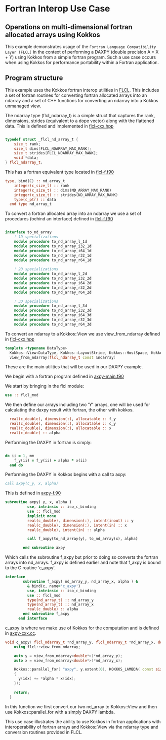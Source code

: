 # Fortran Interop Use Case

## Operations on multi-dimensional fortran allocated arrays using Kokkos 

This example demonstrates usage of the `Fortran Language Compatibility Layer (FLCL)` in the context of performing a DAXPY (double precision A * X + Y) using Kokkos from a simple fortran program. Such a use case occurs when using Kokkos for performance portability within a Fortran application. 

## Program structure 
This example uses the Kokkos fortran interop utilities in [FLCL](https://github.com/kokkos/kokkos-fortran-interop). 
This includes a set of fortran routines for converting fortran allocated arrays into an ndarray and a set of C++ functions for converting an ndarray into a Kokkos unmanaged view. 

The ndarray type (flcl_ndarray_t) is a simple struct that captures the rank, dimensions, strides (equivalent to a dope vector) along with the flattened data. This is defined and implemented in [flcl-cxx.hpp](https://github.com/kokkos/kokkos-fortran-interop/blob/master/src/flcl-cxx.hpp)

```c++ 

typedef struct _flcl_nd_array_t {
    size_t rank;
    size_t dims[FLCL_NDARRAY_MAX_RANK];
    size_t strides[FLCL_NDARRAY_MAX_RANK];
    void *data;
} flcl_ndarray_t;

```
This has a fortran equivalent type located in [flcl-f.f90](https://github.com/kokkos/kokkos-fortran-interop/blob/master/src/flcl-f.f90)

``` fortran
type, bind(C) :: nd_array_t
    integer(c_size_t) :: rank
    integer(c_size_t) :: dims(ND_ARRAY_MAX_RANK)
    integer(c_size_t) :: strides(ND_ARRAY_MAX_RANK)
    type(c_ptr) :: data
  end type nd_array_t
```

To convert a fortran allocated array into an ndarray we use a set of procedures (behind an interface) defined in [flcl-f.f90](https://github.com/kokkos/kokkos-fortran-interop/blob/master/src/flcl-f.f90)

```fortran

interface to_nd_array
    ! 1D specializations
    module procedure to_nd_array_l_1d
    module procedure to_nd_array_i32_1d
    module procedure to_nd_array_i64_1d
    module procedure to_nd_array_r32_1d
    module procedure to_nd_array_r64_1d
    
    ! 2D specializations
    module procedure to_nd_array_l_2d
    module procedure to_nd_array_i32_2d
    module procedure to_nd_array_i64_2d
    module procedure to_nd_array_r32_2d
    module procedure to_nd_array_r64_2d

    ! 3D specializations
    module procedure to_nd_array_l_3d
    module procedure to_nd_array_i32_3d
    module procedure to_nd_array_i64_3d
    module procedure to_nd_array_r32_3d
    module procedure to_nd_array_r64_3d
```

To convert an ndarray to a Kokkos::View we use view_from_ndarray defined in [flcl-cxx.hpp](https://github.com/kokkos/kokkos-fortran-interop/blob/master/src/flcl-cxx.hpp)
``` c++ 
template <typename DataType>
  Kokkos::View<DataType, Kokkos::LayoutStride, Kokkos::HostSpace, Kokkos::MemoryUnmanaged>
  view_from_ndarray(flcl_ndarray_t const &ndarray) 
```

These are the main utilities that will be used in our DAXPY example. 

We begin with a fortran program defined in [axpy-main.f90](https://github.com/kokkos/kokkos-fortran-interop/blob/master/examples/01-axpy/axpy-main.f90)

We start by bringing in the flcl module: 
``` fortran
use :: flcl_mod
```
We then define our arrays including two 'Y' arrays, one will be used for calculating the daxpy result with fortran, the other with kokkos.
``` fortran 
  real(c_double), dimension(:), allocatable :: f_y
  real(c_double), dimension(:), allocatable :: c_y
  real(c_double), dimension(:), allocatable :: x
  real(c_double) :: alpha
``` 
Performing the DAXPY in fortran is simply: 
``` fortran 

do ii = 1, mm
    f_y(ii) = f_y(ii) + alpha * x(ii)
  end do
``` 

Performing the DAXPY in Kokkos begins with a call to axpy: 
``` fortran 
call axpy(c_y, x, alpha)
``` 

This is defined in [axpy-f.90](https://github.com/kokkos/kokkos-fortran-interop/blob/master/examples/01-axpy/axpy-f.f90)
``` fortran 
subroutine axpy( y, x, alpha )
          use, intrinsic :: iso_c_binding
          use :: flcl_mod
          implicit none
          real(c_double), dimension(:), intent(inout) :: y
          real(c_double), dimension(:), intent(in) :: x
          real(c_double), intent(in) :: alpha

          call f_axpy(to_nd_array(y), to_nd_array(x), alpha)

        end subroutine axpy
```
Which calls the subroutine f_axpy but prior to doing so converts the fortran arrays into nd_arrays. 
f_axpy is defined earlier and note that f_axpy is bound to the C routine 'c_axpy'. 
``` fortran
interface
        subroutine f_axpy( nd_array_y, nd_array_x, alpha ) &
          & bind(c, name='c_axpy')
          use, intrinsic :: iso_c_binding
          use :: flcl_mod
          type(nd_array_t) :: nd_array_y
          type(nd_array_t) :: nd_array_x
          real(c_double) :: alpha
        end subroutine f_axpy
      end interface
```

c_axpy is where we make use of Kokkos for the computation and is defined in [axpy-cxx.cc](https://github.com/kokkos/kokkos-fortran-interop/blob/master/examples/01-axpy/axpy-cxx.cc).

```c++ 
void c_axpy( flcl_ndarray_t *nd_array_y, flcl_ndarray_t *nd_array_x, double *alpha ) {
    using flcl::view_from_ndarray;

    auto y = view_from_ndarray<double*>(*nd_array_y);
    auto x = view_from_ndarray<double*>(*nd_array_x);

    Kokkos::parallel_for( "axpy", y.extent(0), KOKKOS_LAMBDA( const size_t idx)
    {
      y(idx) += *alpha * x(idx);
    });
  
    return;
  }

```

In this function we first convert our two nd_array to Kokkos::View and then use Kokkos::parallel_for with a simply DAXPY lambda.  

This use case illustrates the ability to use Kokkos in fortran applications with interoperability of fortran arrays and Kokkos::View via the ndarray type and conversion routines provided in FLCL. 
